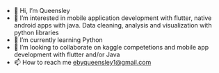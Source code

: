 - 👋 Hi, I’m Queensley
- 👀 I’m interested in mobile application development with flutter, native android apps with java. Data cleaning, analysis and visualization with python libraries
- 🌱 I’m currently learning Python
- 💞️ I’m looking to collaborate on kaggle competetions and mobile app development with flutter and/or Java
- 📫 How to reach me ebyqueensley1@gmail.com

<!---
QueensleyC/QueensleyC is a ✨ special ✨ repository because its `README.md` (this file) appears on your GitHub profile.
You can click the Preview link to take a look at your changes.
--->
